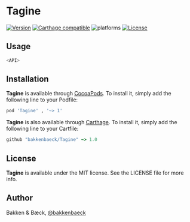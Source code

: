 # Tagine

[![Version](https://img.shields.io/cocoapods/v/Tagine.svg?style=flat)](https://cocoapods.org/pods/Tagine)
[![Carthage compatible](https://img.shields.io/badge/Carthage-compatible-4BC51D.svg?style=flat)](https://github.com/bakkenbaeck/Tagine)
![platforms](https://img.shields.io/badge/platforms-iOS%20%7C%20OS%20X%20%7C%20watchOS%20%7C%20tvOS%20-lightgrey.svg)
[![License](https://img.shields.io/cocoapods/l/Tagine.svg?style=flat)](https://cocoapods.org/pods/DATAStack)


## Usage

```swift
<API>
```

## Installation

**Tagine** is available through [CocoaPods](http://cocoapods.org). To install
it, simply add the following line to your Podfile:

```ruby
pod 'Tagine' , '~> 1'
```

**Tagine** is also available through [Carthage](https://github.com/Carthage/Carthage). To install
it, simply add the following line to your Cartfile:

```ruby
github "bakkenbaeck/Tagine" ~> 1.0
```

## License

**Tagine** is available under the MIT license. See the LICENSE file for more info.

## Author

Bakken & Bæck, [@bakkenbaeck](https://twitter.com/bakkenbaeck)
